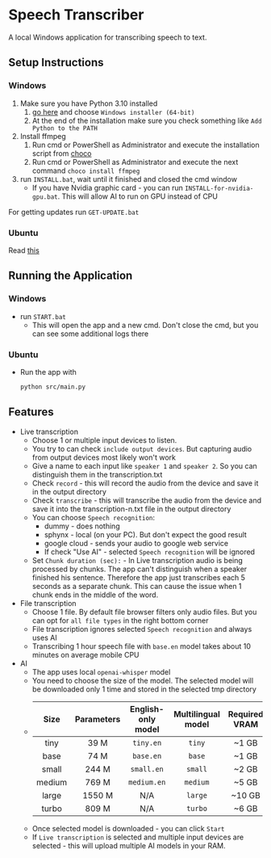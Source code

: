 # Speech Transcriber

A local Windows application for transcribing speech to text.

## Setup Instructions
### Windows
1. Make sure you have Python 3.10 installed
   1. [go here](https://www.python.org/downloads/release/python-3100/) and choose `Windows installer (64-bit)`
   2. At the end of the installation make sure you check something like `Add Python to the PATH` 
2. Install ffmpeg 
   1. Run cmd or PowerShell as Administrator and execute the installation script from [choco](https://community.chocolatey.org/)
   2. Run cmd or PowerShell as Administrator and execute the next command `choco install ffmpeg`
3. run `INSTALL.bat`, wait until it finished and closed the cmd window
   - If you have Nvidia graphic card - you can run `INSTALL-for-nvidia-gpu.bat`. This will allow AI to run on GPU instead of CPU

For getting updates run `GET-UPDATE.bat`

### Ubuntu
Read [this](run_in_ubuntu.md)

## Running the Application

### Windows
- run `START.bat`
  - This will open the app and a new cmd. Don't close the cmd, but you can see some additional logs there

### Ubuntu
- Run the app with
    ```bash
    python src/main.py
    ```

## Features
- Live transcription
  - Choose 1 or multiple input devices to listen.
  - You try to can check `include output devices`. But capturing audio from output devices most likely won't work
  - Give a name to each input like `speaker 1` and `speaker 2`. So you can distinguish them in the transcription.txt
  - Check `record` - this will record the audio from the device and save it in the output directory
  - Check `transcribe` - this will transcribe the audio from the device and save it into the transcription-n.txt file in the output directory
  - You can choose `Speech recognition`:
    - dummy - does nothing
    - sphynx - local (on your PC). But don't expect the good result
    - google cloud - sends your audio to google web service
    - If check "Use AI" - selected `Speech recognition` will be ignored 
  - Set `Chunk duration (sec):` - In Live transcription audio is being processed by chunks. The app can't distinguish when a speaker finished his sentence.
Therefore the app just transcribes each 5 seconds as a separate chunk. This can cause the issue when 1 chunk ends in the middle of the word.
- File transcription
  - Choose 1 file. By default file browser filters only audio files. But you can opt for `all file types` in the right bottom corner
  - File transcription ignores selected `Speech recognition` and always uses AI
  - Transcribing 1 hour speech file with `base.en` model takes about 10 minutes on average mobile CPU
- AI
  - The app uses local `openai-whisper` model
  - You need to choose the size of the model. The selected model will be downloaded only 1 time and stored in the selected tmp directory
  - |  Size  | Parameters | English-only model | Multilingual model | Required VRAM |
    |:------:|:----------:|:------------------:|:------------------:|:-------------:|
    |  tiny  |    39 M    |     `tiny.en`      |       `tiny`       |     ~1 GB     |
    |  base  |    74 M    |     `base.en`      |       `base`       |     ~1 GB     |
    | small  |   244 M    |     `small.en`     |      `small`       |     ~2 GB     |
    | medium |   769 M    |    `medium.en`     |      `medium`      |     ~5 GB     |
    | large  |   1550 M   |        N/A         |      `large`       |    ~10 GB     |
    | turbo  |   809 M    |        N/A         |      `turbo`       |     ~6 GB     | 
  - Once selected model is downloaded - you can click `Start`
  - If `Live transcription` is selected and multiple input devices are selected - this will upload multiple AI models in your RAM.


